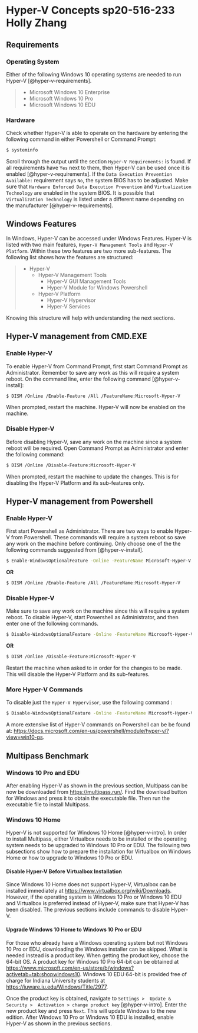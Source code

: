# Hyper-V Concepts sp20-516-233 Holly Zhang

## Requirements

### Operating System

Either of the following Windows 10 operating systems are needed to run Hyper-V 
[@hyper-v-requirements].

> * Microsoft Windows 10 Enterprise
> * Microsoft Windows 10 Pro
> * Microsoft Windows 10 EDU

### Hardware

Check whether Hyper-V is able to operate on the hardware by entering the 
following command in either Powershell or Command Prompt:

```bash
$ systeminfo
```
Scroll through the output until the section `Hyper-V Requirements:` is found. If 
all requirements have `Yes` next to them, then Hyper-V can be used once it is 
enabled [@hyper-v-requirements]. If the `Data Execution Prevention Available:` 
requirement says `No`, the system BIOS has to be adjusted. Make sure that 
`Hardware Enforced Data Execution Prevention` and `Virtualization Technology` 
are enabled in the system BIOS. It is possible that `Virtualization Technology` 
is listed under a different name depending on the manufacturer 
[@hyper-v-requirements]. 

## Windows Features

In Windows, Hyper-V can be accessed under Windows Features. Hyper-V is listed 
with two main features, `Hyper-V Management Tools` and `Hyper-V Platform`. 
Within these two features are two more sub-features. The following list shows 
how the features are structured:

> * Hyper-V
>   * Hyper-V Management Tools
>     * Hyper-V GUI Management Tools
>     * Hyper-V Module for Windows Powershell
>   * Hyper-V Platform
>     * Hyper-V Hypervisor
>     * Hyper-V Services

Knowing this structure will help with understanding the next sections. 

## Hyper-V management from CMD.EXE

### Enable Hyper-V

To enable Hyper-V from Command Prompt, first start Command Prompt as 
Administrator. Remember to save any work as this will require a system reboot. 
On the command line, enter the following command [@hyper-v-install]:

```bash
$ DISM /Online /Enable-Feature /All /FeatureName:Microsoft-Hyper-V
```
When prompted, restart the machine. Hyper-V will now be enabled on the machine.

### Disable Hyper-V

Before disabling Hyper-V, save any work on the machine since a system reboot 
will be required. Open Command Prompt as Administrator and enter the following 
command:

```bash
$ DISM /Online /Disable-Feature:Microsoft-Hyper-V
```
 
 When prompted, restart the machine to update the changes. This is for disabling 
 the Hyper-V Platform and its sub-features only.
 
## Hyper-V management from Powershell

### Enable Hyper-V

First start Powershell as Administrator. There are two ways to enable Hyper-V 
from Powershell. These commands will require a system reboot so save any work on 
the machine before continuing. Only choose one of the the following commands 
suggested from [@hyper-v-install]. 
 
```bash
$ Enable-WindowsOptionalFeature -Online -FeatureName Microsoft-Hyper-V -All
```

**OR**

```bash
$ DISM /Online /Enable-Feature /All /FeatureName:Microsoft-Hyper-V
```

### Disable Hyper-V

Make sure to save any work on the machine since this will require a system 
reboot. To disable Hyper-V, start Powershell as Administrator, and then enter 
one of the following commands.

```bash
$ Disable-WindowsOptionalFeature -Online -FeatureName Microsoft-Hyper-V 
``` 

**OR**

```bash
$ DISM /Online /Disable-Feature:Microsoft-Hyper-V
```

Restart the machine when asked to in order for the changes to be made. This will 
disable the Hyper-V Platform and its sub-features.

### More Hyper-V Commands

To disable just the `Hyper-V Hypervisor`, use the following command :

```bash
$ Disable-WindowsOptionalFeature -Online -FeatureName Microsoft-Hyper-V-Hypervisor 
``` 

A more extensive list of Hyper-V commands on Powershell can be be found at: 
<https://docs.microsoft.com/en-us/powershell/module/hyper-v/?view=win10-ps>.

## Multipass Benchmark

### Windows 10 Pro and EDU

After enabling Hyper-V as shown in the previous section, Multipass can be now be 
downloaded from <https://multipass.run/>. Find the download button for Windows 
and press it to obtain the executable file. Then run the executable file to 
install Multipass.  

### Windows 10 Home

Hyper-V is not supported for Windows 10 Home [@hyper-v-intro]. In order to 
install Multipass, either Virtualbox needs to be installed or the operating 
system needs to be upgraded to Windows 10 Pro or EDU. The following two 
subsections show how to prepare the installation for Virtualbox on Windows Home 
or how to upgrade to Windows 10 Pro or EDU. 

#### Disable Hyper-V Before Virtualbox Installation

Since Windows 10 Home does not support Hyper-V, Virtualbox can be installed 
immediately at <https://www.virtualbox.org/wiki/Downloads>. However, if the 
operating system is Windows 10 Pro or Windows 10 EDU and Virtualbox is preferred 
instead of Hyper-V, make sure that Hyper-V has been disabled. The previous 
sections include commands to disable Hyper-V. 


#### Upgrade Windows 10 Home to Windows 10 Pro or EDU

For those who already have a Windows operating system but not Windows 10 Pro or 
EDU, downloading the Windows installer can be skipped. What is needed instead is 
a product key. When getting the product key, choose the 64-bit OS. A product key 
for Windows 10 Pro 64-bit can be obtained at 
<https://www.microsoft.com/en-us/store/b/windows?activetab=tab:shopwindows10>. 
Windows 10 EDU 64-bit is provided free of charge for 
Indiana University students at <https://iuware.iu.edu/Windows/Title/2977>.

Once the product key is obtained, navigate to `Settings >  Update & Security > 
Activation > change product key` [@hyper-v-intro]. Enter the new product key and 
press `Next`. This will update Windows to the new edition. After Windows 10 Pro 
or Windows 10 EDU is installed, enable Hyper-V as shown in the previous 
sections.
